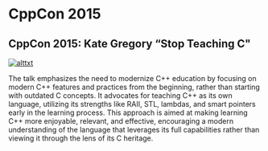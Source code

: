 # CppCon 2015

## CppCon 2015: Kate Gregory “Stop Teaching C"

[![alttxt](https://img.youtube.com/vi/YnWhqhNdYyk/0.jpg)](https://www.youtube.com/watch?v=YnWhqhNdYyk)


The talk emphasizes the need to modernize C++ education by focusing on modern C++ features and practices from the beginning, rather than starting with outdated C concepts. It advocates for teaching C++ as its own language, utilizing its strengths like RAII, STL, lambdas, and smart pointers early in the learning process. This approach is aimed at making learning C++ more enjoyable, relevant, and effective, encouraging a modern understanding of the language that leverages its full capabilities rather than viewing it through the lens of its C heritage.
